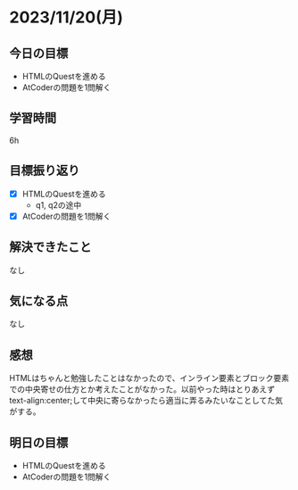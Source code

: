 # 2023/11/20(月)

## 今日の目標
* HTMLのQuestを進める
* AtCoderの問題を1問解く

## 学習時間
6h

## 目標振り返り
* [x] HTMLのQuestを進める
  * q1, q2の途中  
* [x] AtCoderの問題を1問解く

## 解決できたこと
なし

## 気になる点
なし

## 感想
HTMLはちゃんと勉強したことはなかったので、インライン要素とブロック要素での中央寄せの仕方とか考えたことがなかった。以前やった時はとりあえずtext-align:center;して中央に寄らなかったら適当に弄るみたいなことしてた気がする。

## 明日の目標
* HTMLのQuestを進める
* AtCoderの問題を1問解く